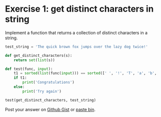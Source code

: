 # Exercise 1: get distinct characters in string

Implement a function that returns a collection of distinct characters in a string.

```python
test_string = 'The quick brown fox jumps over the lazy dog twice!'

def get_distinct_characters(s):
    return set(list(s))

def test(func, input):
    t1 = sorted(list(func(input))) == sorted([' ', '!', 'T', 'a', 'b', 'c', 'd', 'e', 'f', 'g', 'h', 'i', 'j', 'k', 'l', 'm', 'n', 'o', 'p', 'q', 'r', 's', 't', 'u', 'v', 'w', 'x', 'y', 'z'])
    if t1:
        print('Congratulations')
    else:
        print('Try again')

test(get_distinct_characters, test_string)
```

Post your answer on [Github Gist](https://gist.github.com/) or [paste bin](https://paste.ubuntu.com/).

